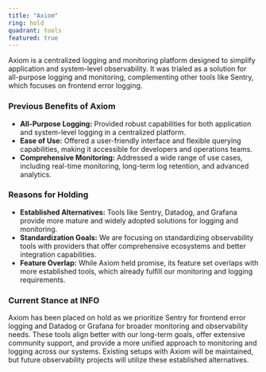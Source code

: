 ```yaml
---
title: "Axiom"
ring: hold
quadrant: tools
featured: true
---
```


Axiom is a centralized logging and monitoring platform designed to simplify application and system-level observability. It was trialed as a solution for all-purpose logging and monitoring, complementing other tools like Sentry, which focuses on frontend error logging.

### Previous Benefits of Axiom

- **All-Purpose Logging:** Provided robust capabilities for both application and system-level logging in a centralized platform.
- **Ease of Use:** Offered a user-friendly interface and flexible querying capabilities, making it accessible for developers and operations teams.
- **Comprehensive Monitoring:** Addressed a wide range of use cases, including real-time monitoring, long-term log retention, and advanced analytics.

### Reasons for Holding

- **Established Alternatives:** Tools like Sentry, Datadog, and Grafana provide more mature and widely adopted solutions for logging and monitoring.
- **Standardization Goals:** We are focusing on standardizing observability tools with providers that offer comprehensive ecosystems and better integration capabilities.
- **Feature Overlap:** While Axiom held promise, its feature set overlaps with more established tools, which already fulfill our monitoring and logging requirements.

### Current Stance at INFO

Axiom has been placed on hold as we prioritize Sentry for frontend error logging and Datadog or Grafana for broader monitoring and observability needs. These tools align better with our long-term goals, offer extensive community support, and provide a more unified approach to monitoring and logging across our systems. Existing setups with Axiom will be maintained, but future observability projects will utilize these established alternatives.

